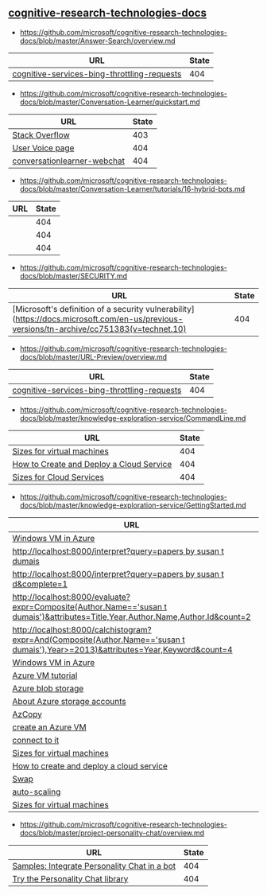 
## [cognitive-research-technologies-docs](https://github.com/microsoft/cognitive-research-technologies-docs)
* https://github.com/microsoft/cognitive-research-technologies-docs/blob/master/Answer-Search/overview.md

| URL | State |
| --- | --- |
| [cognitive-services-bing-throttling-requests](../../../../includes/cognitive-services-bing-throttling-requests.md) | 404 |

* https://github.com/microsoft/cognitive-research-technologies-docs/blob/master/Conversation-Learner/quickstart.md

| URL | State |
| --- | --- |
| [Stack Overflow](https://stackoverflow.com) | 403 |
| [User Voice page](https://aka.ms/conversation-learner-uservoice) | 404 |
| [conversationlearner-webchat](https://github.com/Microsoft/ConversationLearner-WebChat) | 404 |

* https://github.com/microsoft/cognitive-research-technologies-docs/blob/master/Conversation-Learner/tutorials/16-hybrid-bots.md

| URL | State |
| --- | --- |
| [](../media/tutorial17_sessionstart.PNG) | 404 |
| [](../media/tutorial17_sessionend.PNG) | 404 |
| [](../media/tutorial17_useConversationLearner.PNG) | 404 |

* https://github.com/microsoft/cognitive-research-technologies-docs/blob/master/SECURITY.md

| URL | State |
| --- | --- |
| [Microsoft's definition of a security vulnerability](https://docs.microsoft.com/en-us/previous-versions/tn-archive/cc751383(v=technet.10) | 404 |

* https://github.com/microsoft/cognitive-research-technologies-docs/blob/master/URL-Preview/overview.md

| URL | State |
| --- | --- |
| [cognitive-services-bing-throttling-requests](../../../../includes/cognitive-services-bing-throttling-requests.md) | 404 |

* https://github.com/microsoft/cognitive-research-technologies-docs/blob/master/knowledge-exploration-service/CommandLine.md

| URL | State |
| --- | --- |
| [Sizes for virtual machines](../../../articles/virtual-machines/virtual-machines-windows-sizes.md) | 404 |
| [How to Create and Deploy a Cloud Service](../../../articles/cloud-services/cloud-services-how-to-create-deploy-portal.md) | 404 |
| [Sizes for Cloud Services](../../../articles/cloud-services/cloud-services-sizes-specs.md) | 404 |

* https://github.com/microsoft/cognitive-research-technologies-docs/blob/master/knowledge-exploration-service/GettingStarted.md

| URL | State |
| --- | --- |
| [Windows VM in Azure](../../../articles/virtual-machines/windows/quick-create-portal.md) | 404 |
| [http://localhost:8000/interpret?query=papers by susan t dumais](http://localhost:8000/interpret?query=papers%20by%20susan%20t%20dumais) | 0 |
| [http://localhost:8000/interpret?query=papers by susan t d&complete=1](http://localhost:8000/interpret?query=papers%20by%20susan%20t%20d&complete=1) | 0 |
| [http://localhost:8000/evaluate?expr=Composite(Author.Name=='susan t dumais')&attributes=Title,Year,Author.Name,Author.Id&count=2](http://localhost:8000/evaluate?expr=Composite%28Author.Name==%27susan%20t%20dumais%27%29&attributes=Title,Year,Author.Name,Author.Id&count=2) | 0 |
| [http://localhost:8000/calchistogram?expr=And(Composite(Author.Name=='susan t dumais'),Year>=2013)&attributes=Year,Keyword&count=4](http://localhost:8000/calchistogram?expr=And%28Composite%28Author.Name=='susan%20t%20dumais'%29,Year>=2013%29&attributes=Year,Keyword&count=4) | 0 |
| [Windows VM in Azure](../../../articles/virtual-machines/windows/quick-create-portal.md) | 404 |
| [Azure VM tutorial](../../../articles/virtual-machines/windows/quick-create-portal.md) | 404 |
| [Azure blob storage](../../storage/blobs/storage-dotnet-how-to-use-blobs.md) | 404 |
| [About Azure storage accounts](../../storage/common/storage-create-storage-account.md) | 404 |
| [AzCopy](../../storage/common/storage-use-azcopy.md) | 404 |
| [create an Azure VM](../../../articles/virtual-machines/windows/quick-create-portal.md) | 404 |
| [connect to it](../../../articles/virtual-machines/windows/quick-create-portal.md#connect-to-virtual-machine) | 404 |
| [Sizes for virtual machines](../../../articles/virtual-machines/virtual-machines-windows-sizes.md) | 404 |
| [How to create and deploy a cloud service](../../../articles/cloud-services/cloud-services-how-to-create-deploy-portal.md) | 404 |
| [Swap](../../../articles/cloud-services/cloud-services-nodejs-stage-application.md) | 404 |
| [auto-scaling](../../../articles/cloud-services/cloud-services-how-to-scale-portal.md) | 404 |
| [Sizes for virtual machines](../../../articles/virtual-machines/virtual-machines-windows-sizes.md) | 404 |

* https://github.com/microsoft/cognitive-research-technologies-docs/blob/master/project-personality-chat/overview.md

| URL | State |
| --- | --- |
| [Samples: Integrate Personality Chat in a bot](https://github.com/Microsoft/BotBuilder-PersonalityChat/) | 404 |
| [Try the Personality Chat library](https://github.com/Microsoft/BotBuilder-PersonalityChat/tree/master/CSharp) | 404 |
